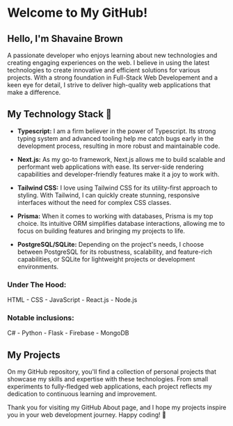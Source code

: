 # Welcome to My GitHub!

## Hello, I'm Shavaine Brown

A passionate developer who enjoys learning about new technologies and creating engaging experiences on the web. I believe in using the latest technologies to create innovative and efficient solutions for various projects. With a strong foundation in Full-Stack Web Developement and a keen eye for detail, I strive to deliver high-quality web applications that make a difference.

## My Technology Stack 🧰

- **Typescript:** I am a firm believer in the power of Typescript. Its strong typing system and advanced tooling help me catch bugs early in the development process, resulting in more robust and maintainable code.

- **Next.js:** As my go-to framework, Next.js allows me to build scalable and performant web applications with ease. Its server-side rendering capabilities and developer-friendly features make it a joy to work with.

- **Tailwind CSS:** I love using Tailwind CSS for its utility-first approach to styling. With Tailwind, I can quickly create stunning, responsive interfaces without the need for complex CSS classes.

- **Prisma:** When it comes to working with databases, Prisma is my top choice. Its intuitive ORM simplifies database interactions, allowing me to focus on building features and bringing my projects to life.

- **PostgreSQL/SQLite:** Depending on the project's needs, I choose between PostgreSQL for its robustness, scalability, and feature-rich capabilities, or SQLite for lightweight projects or development environments.

### Under The Hood:
HTML - CSS - JavaScript - React.js - Node.js

### Notable inclusions:
C# - Python - Flask - Firebase - MongoDB

## My Projects

On my GitHub repository, you'll find a collection of personal projects that showcase my skills and expertise with these technologies. From small experiments to fully-fledged web applications, each project reflects my dedication to continuous learning and improvement.

Thank you for visiting my GitHub About page, and I hope my projects inspire you in your web development journey. Happy coding! 🚀


<!--
**shavaine/shavaine** is a ✨ _special_ ✨ repository because its `README.md` (this file) appears on your GitHub profile.

Here are some ideas to get you started:

### Hi there 👋

- 🔭 I’m currently working on ...
- 🌱 I’m currently learning ...
- 👯 I’m looking to collaborate on ...
- 🤔 I’m looking for help with ...
- 💬 Ask me about ...
- 📫 How to reach me: ...
- 😄 Pronouns: ...
- ⚡ Fun fact: ...
-->
